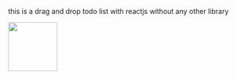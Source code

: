 this is a drag and drop todo list with reactjs without any other library

<img align="left" width="100" height="100" src="/home/neda/Documents/DailyProject/reactjs-todo-list/node_modules/ProjectView.png">
